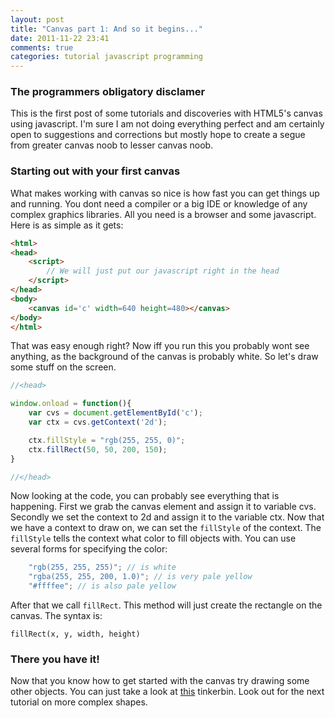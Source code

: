 ```yaml
---
layout: post
title: "Canvas part 1: And so it begins..."
date: 2011-11-22 23:41
comments: true
categories: tutorial javascript programming
---
```


### The programmers obligatory disclamer

This is the first post of some tutorials and discoveries with HTML5's canvas using javascript. I'm sure I am not doing everything perfect and am certainly open to suggestions and corrections but mostly hope to create a segue from greater canvas noob to lesser canvas noob.

### Starting out with your first canvas

What makes working with canvas so nice is how fast you can get things up and running. You dont need a compiler or a big IDE or knowledge of any complex graphics libraries. All you need is a browser and some javascript. Here is as simple as it gets:

``` html
<html>
<head>
	<script>
		// We will just put our javascript right in the head
	</script>
</head>
<body>
	<canvas id='c' width=640 height=480></canvas>
</body>
</html>
```

That was easy enough right? Now iff you run this you probably wont see anything, as the background of the canvas is probably white. So let's draw some stuff on the screen.

``` javascript yellow_rectangle http://tinkerbin.com/H4Bdbt4B
//<head>

window.onload = function(){
	var cvs = document.getElementById('c');
	var ctx = cvs.getContext('2d');

	ctx.fillStyle = "rgb(255, 255, 0)";
	ctx.fillRect(50, 50, 200, 150);
}

//</head>
```
Now looking at the code, you can probably see everything that is happening. First we grab the canvas element and assign it to variable cvs. Secondly we set the context to 2d and assign it to the variable ctx. Now that we have a context to draw on, we can set the `fillStyle` of the context. The `fillStyle` tells the context what color to fill objects with.
You can use several forms for specifying the color:

``` javascript
	"rgb(255, 255, 255)"; // is white
	"rgba(255, 255, 200, 1.0)"; // is very pale yellow
	"#ffffee"; // is also pale yellow
```
After that we call `fillRect`. This method will just create the rectangle on the canvas. The syntax is:

	fillRect(x, y, width, height)

### There you have it!

Now that you know how to get started with the canvas try drawing some other objects. You can just take a look at [this](http://tinkerbin.com/H4Bdbt4B "tinkerbin") tinkerbin. Look out for the next tutorial on more complex shapes.